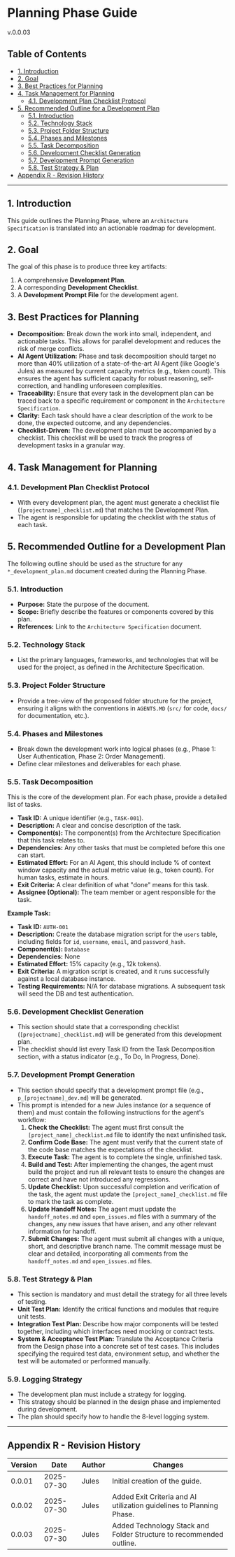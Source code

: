 # Planning Phase Guide
v.0.0.03

## Table of Contents
- [1. Introduction](#1-introduction)
- [2. Goal](#2-goal)
- [3. Best Practices for Planning](#3-best-practices-for-planning)
- [4. Task Management for Planning](#4-task-management-for-planning)
  - [4.1. Development Plan Checklist Protocol](#41-development-plan-checklist-protocol)
- [5. Recommended Outline for a Development Plan](#5-recommended-outline-for-a-development-plan)
  - [5.1. Introduction](#51-introduction)
  - [5.2. Technology Stack](#52-technology-stack)
  - [5.3. Project Folder Structure](#53-project-folder-structure)
  - [5.4. Phases and Milestones](#54-phases-and-milestones)
  - [5.5. Task Decomposition](#55-task-decomposition)
  - [5.6. Development Checklist Generation](#56-development-checklist-generation)
  - [5.7. Development Prompt Generation](#57-development-prompt-generation)
  - [5.8. Test Strategy & Plan](#58-test-strategy--plan)
- [Appendix R - Revision History](#appendix-r---revision-history)

---

## 1. Introduction
This guide outlines the Planning Phase, where an `Architecture Specification` is translated into an actionable roadmap for development.

## 2. Goal
The goal of this phase is to produce three key artifacts:
1.  A comprehensive **Development Plan**.
2.  A corresponding **Development Checklist**.
3.  A **Development Prompt File** for the development agent.

## 3. Best Practices for Planning
- **Decomposition:** Break down the work into small, independent, and actionable tasks. This allows for parallel development and reduces the risk of merge conflicts.
- **AI Agent Utilization:** Phase and task decomposition should target no more than 40% utilization of a state-of-the-art AI Agent (like Google's Jules) as measured by current capacity metrics (e.g., token count). This ensures the agent has sufficient capacity for robust reasoning, self-correction, and handling unforeseen complexities.
- **Traceability:** Ensure that every task in the development plan can be traced back to a specific requirement or component in the `Architecture Specification`.
- **Clarity:** Each task should have a clear description of the work to be done, the expected outcome, and any dependencies.
- **Checklist-Driven:** The development plan must be accompanied by a checklist. This checklist will be used to track the progress of development tasks in a granular way.

## 4. Task Management for Planning
### 4.1. Development Plan Checklist Protocol
- With every development plan, the agent must generate a checklist file (`[projectname]_checklist.md`) that matches the Development Plan.
- The agent is responsible for updating the checklist with the status of each task.

## 5. Recommended Outline for a Development Plan
The following outline should be used as the structure for any `*_development_plan.md` document created during the Planning Phase.

### 5.1. Introduction
- **Purpose:** State the purpose of the document.
- **Scope:** Briefly describe the features or components covered by this plan.
- **References:** Link to the `Architecture Specification` document.

### 5.2. Technology Stack
- List the primary languages, frameworks, and technologies that will be used for the project, as defined in the Architecture Specification.

### 5.3. Project Folder Structure
- Provide a tree-view of the proposed folder structure for the project, ensuring it aligns with the conventions in `AGENTS.MD` (`src/` for code, `docs/` for documentation, etc.).

### 5.4. Phases and Milestones
- Break down the development work into logical phases (e.g., Phase 1: User Authentication, Phase 2: Order Management).
- Define clear milestones and deliverables for each phase.

### 5.5. Task Decomposition
This is the core of the development plan. For each phase, provide a detailed list of tasks.

- **Task ID:** A unique identifier (e.g., `TASK-001`).
- **Description:** A clear and concise description of the task.
- **Component(s):** The component(s) from the Architecture Specification that this task relates to.
- **Dependencies:** Any other tasks that must be completed before this one can start.
- **Estimated Effort:** For an AI Agent, this should include % of context window capacity and the actual metric value (e.g., token count). For human tasks, estimate in hours.
- **Exit Criteria:** A clear definition of what "done" means for this task.
- **Assignee (Optional):** The team member or agent responsible for the task.

**Example Task:**
- **Task ID:** `AUTH-001`
- **Description:** Create the database migration script for the `users` table, including fields for `id`, `username`, `email`, and `password_hash`.
- **Component(s):** `Database`
- **Dependencies:** None
- **Estimated Effort:** 15% capacity (e.g., 12k tokens).
- **Exit Criteria:** A migration script is created, and it runs successfully against a local database instance.
- **Testing Requirements:** N/A for database migrations. A subsequent task will seed the DB and test authentication.

### 5.6. Development Checklist Generation
- This section should state that a corresponding checklist (`[projectname]_checklist.md`) will be generated from this development plan.
- The checklist should list every Task ID from the Task Decomposition section, with a status indicator (e.g., To Do, In Progress, Done).

### 5.7. Development Prompt Generation
- This section should specify that a development prompt file (e.g., `p_[projectname]_dev.md`) will be generated.
- This prompt is intended for a new Jules instance (or a sequence of them) and must contain the following instructions for the agent's workflow:
  1.  **Check the Checklist:** The agent must first consult the `[project_name]_checklist.md` file to identify the next unfinished task.
  2.  **Confirm Code Base:** The agent must verify that the current state of the code base matches the expectations of the checklist.
  3.  **Execute Task:** The agent is to complete the single, unfinished task.
  4.  **Build and Test:** After implementing the changes, the agent must build the project and run all relevant tests to ensure the changes are correct and have not introduced any regressions.
  5.  **Update Checklist:** Upon successful completion and verification of the task, the agent must update the `[project_name]_checklist.md` file to mark the task as complete.
  6.  **Update Handoff Notes:** The agent must update the `handoff_notes.md` and `open_issues.md` files with a summary of the changes, any new issues that have arisen, and any other relevant information for handoff.
  7.  **Submit Changes:** The agent must submit all changes with a unique, short, and descriptive branch name. The commit message must be clear and detailed, incorporating all comments from the `handoff_notes.md` and `open_issues.md` files.

### 5.8. Test Strategy & Plan
- This section is mandatory and must detail the strategy for all three levels of testing.
- **Unit Test Plan:** Identify the critical functions and modules that require unit tests.
- **Integration Test Plan:** Describe how major components will be tested together, including which interfaces need mocking or contract tests.
- **System & Acceptance Test Plan:** Translate the Acceptance Criteria from the Design phase into a concrete set of test cases. This includes specifying the required test data, environment setup, and whether the test will be automated or performed manually.

### 5.9. Logging Strategy
- The development plan must include a strategy for logging.
- This strategy should be planned in the design phase and implemented during development.
- The plan should specify how to handle the 8-level logging system.

---

## Appendix R - Revision History
| Version | Date       | Author      | Changes                               |
|---------|------------|-------------|---------------------------------------|
| 0.0.01  | 2025-07-30 | Jules       | Initial creation of the guide.        |
| 0.0.02  | 2025-07-30 | Jules       | Added Exit Criteria and AI utilization guidelines to Planning Phase. |
| 0.0.03  | 2025-07-30 | Jules       | Added Technology Stack and Folder Structure to recommended outline. |
